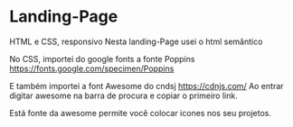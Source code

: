 # Landing-Page
 HTML e CSS, responsivo
 Nesta landing-Page usei o html semântico
 
 No CSS, importei do google fonts a fonte Poppins https://fonts.google.com/specimen/Poppins
 
 E também importei a font Awesome do cndsj https://cdnjs.com/ 
 Ao entrar digitar awesome na barra de procura e copiar o primeiro link.
 
 Está fonte da awesome permite você colocar icones nos seu projetos.
 
